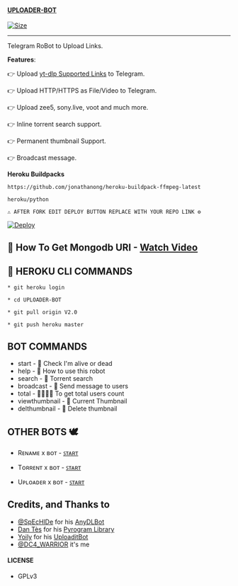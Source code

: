 #### [UPLOADER-BOT](https://t.me/uploader_x_bot)

[![Size](https://img.shields.io/github/repo-size/Clinton-Abraham/UPLOADER-BOT?style=flat-square&color=green)](https://github.com/Clinton-Abraham/UPLOADER-BOT)

---

Telegram RoBot to Upload Links.

**Features**:

👉 Upload [yt-dlp Supported Links](https://ytdl-org.github.io/youtube-dl/supportedsites.html) to Telegram.

👉 Upload HTTP/HTTPS as File/Video to Telegram.

👉 Upload zee5, sony.live, voot and much more.

👉 Inline torrent search support.

👉  Permanent thumbnail Support.

👉 Broadcast message.

**Heroku Buildpacks**
```
https://github.com/jonathanong/heroku-buildpack-ffmpeg-latest
```
```
heroku/python
```

```
⚠️ AFTER FORK EDIT DEPLOY BUTTON REPLACE WITH YOUR REPO LINK ⚙️
```

[![Deploy](https://www.herokucdn.com/deploy/button.svg)](https://github.com/TLBot1/UPLOADER-BOT)


## 🍃 How To Get Mongodb URI - [ Watch Video ](https://youtu.be/YIYSby2PcfU)


## 🚸 HEROKU CLI COMMANDS

`* git heroku login`

`* cd UPLOADER-BOT`

`* git pull origin V2.0`

`* git push heroku master`


## BOT COMMANDS

* start - 👻 Check I'm alive or dead
* help - 📝 How to use this robot
* search - 🚸 Torrent search
* broadcast - 💌 Send message to users
* total - 👨‍👨‍👦‍👦 To get total users count
* viewthumbnail - 🌌 Current Thumbnail
* delthumbnail - 🎇 Delete thumbnail

## OTHER BOTS 🕊️

* Rᴇɴᴀᴍᴇ x ʙᴏᴛ  -  [ ꜱᴛᴀʀᴛ ](https://t.me/rename_x_bot)

* Tᴏʀʀᴇɴᴛ x ʙᴏᴛ  -  [ ꜱᴛᴀʀᴛ ](https://t.me/torrent_x_bot)

* Uᴘʟᴏᴀᴅᴇʀ x ʙᴏᴛ  -  [ ꜱᴛᴀʀᴛ ](https://t.me/uploader_x_bot)

## Credits, and Thanks to

* [@SpEcHlDe](https://t.me/ThankTelegram) for his [AnyDLBot](https://telegram.dog/AnyDLBot)
* [Dan Tès](https://t.me/haskell) for his [Pyrogram Library](https://github.com/pyrogram/pyrogram)
* [Yoily](https://t.me/YoilyL) for his [UploaditBot](https://telegram.dog/UploaditBot)
* [@DC4_WARRIOR](https://t.me/Space_X_bots) it's me
#### LICENSE
- GPLv3
